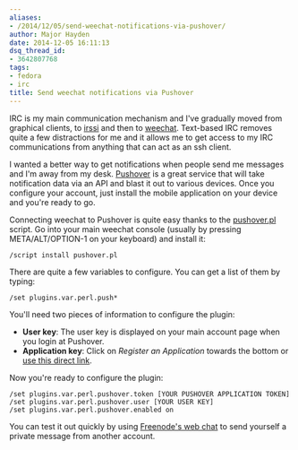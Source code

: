 ```yaml
---
aliases:
- /2014/12/05/send-weechat-notifications-via-pushover/
author: Major Hayden
date: 2014-12-05 16:11:13
dsq_thread_id:
- 3642807768
tags:
- fedora
- irc
title: Send weechat notifications via Pushover
---
```


IRC is my main communication mechanism and I've gradually moved from graphical clients, to [irssi][1] and then to [weechat][2]. Text-based IRC removes quite a few distractions for me and it allows me to get access to my IRC communications from anything that can act as an ssh client.

I wanted a better way to get notifications when people send me messages and I'm away from my desk. [Pushover][3] is a great service that will take notification data via an API and blast it out to various devices. Once you configure your account, just install the mobile application on your device and you're ready to go.

Connecting weechat to Pushover is quite easy thanks to the [pushover.pl][4] script. Go into your main weechat console (usually by pressing META/ALT/OPTION-1 on your keyboard) and install it:

```
/script install pushover.pl
```


There are quite a few variables to configure. You can get a list of them by typing:

```
/set plugins.var.perl.push*
```


You'll need two pieces of information to configure the plugin:

  * **User key**: The user key is displayed on your main account page when you login at Pushover.
  * **Application key**: Click on _Register an Application_ towards the bottom or [use this direct link][5].

Now you're ready to configure the plugin:

```
/set plugins.var.perl.pushover.token [YOUR PUSHOVER APPLICATION TOKEN]
/set plugins.var.perl.pushover.user [YOUR USER KEY]
/set plugins.var.perl.pushover.enabled on
```


You can test it out quickly by using [Freenode's web chat][6] to send yourself a private message from another account.

 [1]: http://irssi.org/
 [2]: https://weechat.org/
 [3]: https://pushover.net/
 [4]: http://weechat.org/scripts/source/pushover.pl.html/
 [5]: https://pushover.net/apps/build
 [6]: https://webchat.freenode.net/